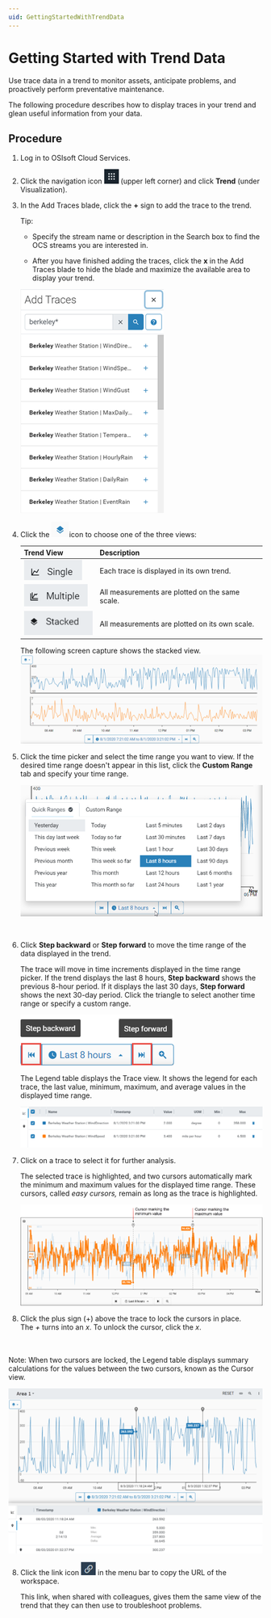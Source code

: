 ```yaml
---
uid: GettingStartedWithTrendData
---
```


Getting Started with Trend Data
=================================================

Use trace data in a trend to monitor assets, anticipate problems, and proactively perform preventative maintenance.

The following procedure describes how to display traces in your trend and glean useful information from your data.

Procedure
---------

1.  Log in to OSIsoft Cloud Services.

2.  Click the navigation icon ![](images\icon_navigation_bigger.png) (upper left corner) and click **Trend** (under Visualization). 
    
3. In the Add Traces blade, click the **+** sign to add the trace to the trend. 

   Tip: 

   - Specify the stream name or description in the Search box to find the OCS streams you are interested in.

   - After you have finished adding the traces, click the **x** in the Add Traces blade to hide the blade and maximize the available area to display your trend.

    ![Search blade](images\Search_blade_75.png)
   
4. Click the ![Trend views icon](images\Trend_mode_icon.png)icon to choose one of the three views:

   | Trend View                               | Description                                     |
   | ---------------------------------------- | ----------------------------------------------- |
   | ![Single mode](images\Single_mode.png)   | Each trace is displayed in its own trend.       |
   | ![](images\Multiple_mode.png)            | All measurements are plotted on the same scale. |
   | ![Stacked mode](images\Stacked_mode.png) | All measurements are plotted on its own scale.  |
   
    The following screen capture shows the stacked view.
    ![Trend dislaying traces in stacked view](images\Traces_stacked_view.png)
   
5. Click the time picker and select the time range you want to view. If the desired time range doesn't appear in this list, click the **Custom Range** tab and specify your time range.<br>

    ![Time picker](images\Time-picker.png)
<br>

6. Click **Step backward** or **Step forward** to move the time range of the data displayed in the trend.

   The trace will move in time increments displayed in the time range picker. If the trend displays the last 8 hours, **Step backward** shows the previous 8-hour period. If it displays the last 30 days, **Step forward** shows the next 30-day period. Click the triangle to select another time range or specify a custom range.

   ![Step back and step forward](images\Step_back_forward.png)

   The Legend table displays the Trace view. It shows the legend for each trace, the last value, minimum, maximum, and average values in the displayed time range.

   ![Legend Table](images\Legend_Table.png)

7. Click on a trace to select it for further analysis.

   The selected trace is highlighted, and two cursors automatically mark the minimum and maximum values for the displayed time range. These cursors, called *easy cursors,* remain as long as the trace is highlighted.

   ![Maximum and minimum cursors](images\Max_min_cursors.png)

1. Click the plus sign (+) above the trace to lock the cursors in place.<br>
The *+* turns into an *x*.  To unlock the cursor, click the *x*.
<br>
<br>
Note: When two cursors are locked, the Legend table displays summary calculations for the values between the two cursors, known as the Cursor view.

   ![Cursor_view](images\Cursor_view.png)

8. Click the link icon ![Copy link icon](images\copy_url_link.png) in the menu bar to copy the URL of the workspace.

   This link, when shared with colleagues, gives them the same view of the trend that they can then use to troubleshoot problems.

